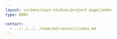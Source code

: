 ```yaml
---
layout: screens/case-studies/project-page/index
type: ORBS

contact:
  - ../../../../home/md/contact/index.md
---
```


